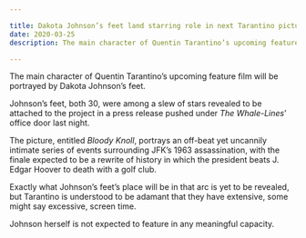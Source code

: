 ```yaml
---

title: Dakota Johnson’s feet land starring role in next Tarantino picture
date: 2020-03-25
description: The main character of Quentin Tarantino’s upcoming feature film will be portrayed by Dakota Johnson’s feet.

---
```


The main character of Quentin Tarantino’s upcoming feature film will be portrayed by Dakota Johnson’s feet.

Johnson’s feet, both 30, were among a slew of stars revealed to be attached to the project in a press release pushed under *The Whale-Lines*’ office door last night.

The picture, entitled *Bloody Knoll*, portrays an off-beat yet uncannily intimate series of events surrounding JFK’s 1963 assassination, with the finale expected to be a rewrite of history in which the president beats J. Edgar Hoover to death with a golf club.

Exactly what Johnson’s feet’s place will be in that arc is yet to be revealed, but Tarantino is understood to be adamant that they have extensive, some might say excessive, screen time.

Johnson herself is not expected to feature in any meaningful capacity.